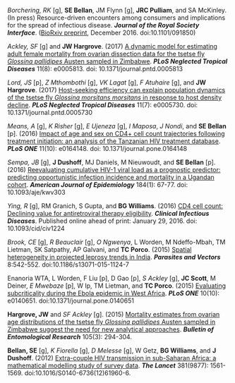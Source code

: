 <div markdown='1'>

_Borchering, RK_ [g], **SE Bellan**, JM Flynn [g], **JRC Pulliam**, and SA McKinley. (In press) Resource-driven encounters among consumers and implications for the spread of infectious disease. _**Journal of the Royal Society Interface**_. ([BioRxiv preprint](https://doi.org/10.1101/091850), December 2016. doi:10.1101/091850)

_Ackley, SF_ [g] and **JW Hargrove**. (2017) [A dynamic model for estimating adult female mortality from ovarian dissection data for the tsetse fly _Glossina pallidipes_ Austen sampled in Zimbabwe](https://doi.org/10.1371/journal.pntd.0005813). _**PLoS Neglected Tropical Diseases**_ 11(8): e0005813. doi: 10.1371/journal.pntd.0005813

_Lord, JS_ [p], _Z Mthombothi_ [g], _VK Lagat_ [g], _F Atuhaire_ [g], and **JW Hargrove**. (2017) [Host-seeking efficiency can explain population dynamics of the tsetse fly _Glossina morsitans morsitans_ in response to host density decline](https://doi.org/10.1371/journal.pntd.0005730). _**PLoS Neglected Tropical Diseases**_ 11(7): e0005730. doi: 10.1371/journal.pntd.0005730

_Means, A_ [g], _K Risher_ [g], _E Ujeneza_ [g], _I Maposa_, _J Nondi_, and **SE Bellan** [p]. (2016) [Impact of age and sex on CD4+ cell count trajectories following treatment initiation: an analysis of the Tanzanian HIV treatment database](http://journals.plos.org/plosone/article?id=10.1371/journal.pone.0164148). _**PLoS ONE**_ 11(10): e0164148. doi: 10.1371/journal.pone.0164148

_Sempa, JB_ [g], **J Dushoff**, MJ Daniels, M Nieuwoudt, and **SE Bellan** [p]. (2016) [Reevaluating cumulative HIV-1 viral load as a prognostic predictor: predicting opportunistic infection incidence and mortality in a Ugandan cohort](http://aje.oxfordjournals.org/cgi/reprint/kwv303?ijkey=KxcBzzl10c7eRVS&keytype=ref). _**American Journal of Epidemiology**_ 184(1): 67-77. doi: 10.1093/aje/kwv303

_Ying, R_ [g], RM Granich, S Gupta, and **BG Williams**. (2016) [CD4 cell count: Declining value for antiretroviral therapy eligibility](http://cid.oxfordjournals.org/content/early/2016/01/28/cid.civ1224.full). _**Clinical Infectious Diseases**_. Published online ahead of print: January 29, 2016. doi: 10.1093/cid/civ1224

_Brook, CE_ [g], _R Beauclair_ [g], _O Ngwenya_, L Worden, M Ndeffo-Mbah, TM Lietman, SK Satpathy, AP Galvani, and **TC Porco**. (2015) [Spatial heterogeneity in projected leprosy trends in India](http://parasitesandvectors.biomedcentral.com/articles/10.1186/s13071-015-1124-7). _**Parasites and Vectors**_ 8:542-552. doi:10.1186/s13071-015-1124-7

Enanoria WTA, L Worden, F Liu [p], D Gao [p], _S Ackley_ [g], **JC Scott**, M Deiner, _E Mwebaze_ [p], W Ip, TM Lietman, and **TC Porco**. (2015) [Evaluating subcriticality during the Ebola epidemic in West Africa](http://journals.plos.org/plosone/article?id=10.1371/journal.pone.0140651). _**PLoS ONE**_ 10(10): e0140651. doi:10.1371/journal.pone.0140651

**Hargrove, JW** and _SF Ackley_ [g]. (2015) [Mortality estimates from ovarian age distributions of the tsetse fly _Glossina pallidipes_ Austen sampled in Zimbabwe suggest the need for new analytical approaches](http://journals.cambridge.org/abstract_S0007485315000073). _**Bulletin of Entomological Research**_ 105(3): 294-304.

**Bellan, SE** [g], _K Fiorella_ [g], _D Melesse_ [g], W Getz, **BG Williams**, and **J Dushoff**. (2012) [Extra-couple HIV transmission in sub-Saharan Africa: a mathematical modelling study of survey data](http://www.thelancet.com/journals/lancet/article/PIIS0140-6736%2812%2961960-6/fulltext). _**The Lancet**_ 381(9877): 1561-1569. doi:10.1016/S0140-6736(12)61960-6.

</div>
